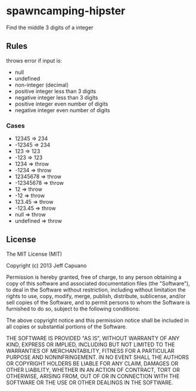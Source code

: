 spawncamping-hipster
====================

Find the middle 3 digits of a integer

## Rules

throws error if input is:

* null
* undefined
* non-integer (decimal)
* positive integer less than 3 digits
* negative integer less than 3 digits
* positive integer even number of digits
* negative integer even number of digits

### Cases
    
* 12345       => 234
* -12345      => 234
* 123         => 123
* -123        => 123
* 1234        => throw
* -1234       => throw
* 12345678    => throw
* -12345678   => throw
* 12          => throw
* -12         => throw
* 123.45      => throw
* -123.45     => throw
* null        => throw
* undefined   => throw
    

## License 

The MIT License (MIT)

Copyright (c) 2013 Jeff Capuano

Permission is hereby granted, free of charge, to any person obtaining a copy of
this software and associated documentation files (the "Software"), to deal in
the Software without restriction, including without limitation the rights to
use, copy, modify, merge, publish, distribute, sublicense, and/or sell copies of
the Software, and to permit persons to whom the Software is furnished to do so,
subject to the following conditions:

The above copyright notice and this permission notice shall be included in all
copies or substantial portions of the Software.

THE SOFTWARE IS PROVIDED "AS IS", WITHOUT WARRANTY OF ANY KIND, EXPRESS OR
IMPLIED, INCLUDING BUT NOT LIMITED TO THE WARRANTIES OF MERCHANTABILITY, FITNESS
FOR A PARTICULAR PURPOSE AND NONINFRINGEMENT. IN NO EVENT SHALL THE AUTHORS OR
COPYRIGHT HOLDERS BE LIABLE FOR ANY CLAIM, DAMAGES OR OTHER LIABILITY, WHETHER
IN AN ACTION OF CONTRACT, TORT OR OTHERWISE, ARISING FROM, OUT OF OR IN
CONNECTION WITH THE SOFTWARE OR THE USE OR OTHER DEALINGS IN THE SOFTWARE.
